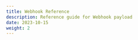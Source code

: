 ```yaml
---
title: Webhook Reference
description: Reference guide for Webhook payload
date: 2023-10-15
weight: 2
---
```


